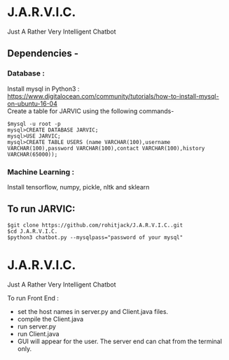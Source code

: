 # J.A.R.V.I.C.
Just A Rather Very Intelligent Chatbot

## Dependencies - 

### Database : 
Install mysql in Python3 : https://www.digitalocean.com/community/tutorials/how-to-install-mysql-on-ubuntu-16-04  \
Create a table for JARVIC using the following commands-
~~~~
$mysql -u root -p
mysql>CREATE DATABASE JARVIC;
mysql>USE JARVIC;
mysql>CREATE TABLE USERS (name VARCHAR(100),username VARCHAR(100),password VARCHAR(100),contact VARCHAR(100),history VARCHAR(65000));
~~~~
### Machine Learning :
Install tensorflow, numpy, pickle, nltk and sklearn 

## To run JARVIC:

~~~~ 
$git clone https://github.com/rohitjack/J.A.R.V.I.C..git 
$cd J.A.R.V.I.C.
$python3 chatbot.py --mysqlpass="password of your mysql"
~~~~
# J.A.R.V.I.C.
Just A Rather Very Intelligent Chatbot

To run Front End :
- set the host names in server.py and Client.java files.
- compile the Client.java 
- run server.py 
- run Client.java
- GUI will appear for the user. The server end can chat from the terminal only.
